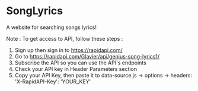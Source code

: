 # SongLyrics
A website for searching songs lyrics!

Note :
To get access to API, follow these steps :
1. Sign up then sign in to https://rapidapi.com/
2. Go to https://rapidapi.com/Glavier/api/genius-song-lyrics1/
3. Subscribe the API so you can use the API's endpoints
4. Check your API key in Header Parameters section
5. Copy your API Key, then paste it to data-source.js -> options -> headers: 'X-RapidAPI-Key': 'YOUR_KEY'
